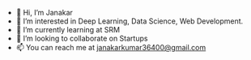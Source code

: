 - 👋 Hi, I’m Janakar
- 👀 I’m interested in Deep Learning, Data Science, Web Development.
- 🌱 I’m currently learning at SRM
- 💞️ I’m looking to collaborate on Startups
- 📫 You can reach me at janakarkumar36400@gmail.com

<!---
Janakar789/Janakar789 is a ✨ special ✨ repository because its `README.md` (this file) appears on your GitHub profile.
You can click the Preview link to take a look at your changes.
--->
